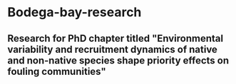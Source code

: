 # Bodega-bay-research

## Research for PhD chapter titled "Environmental variability and recruitment dynamics of native and non-native species shape priority effects on fouling communities"
